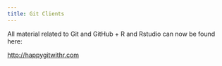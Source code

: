 ```yaml
---
title: Git Clients
---
```


All material related to Git and GitHub + R and Rstudio can now be found here:

<http://happygitwithr.com>
